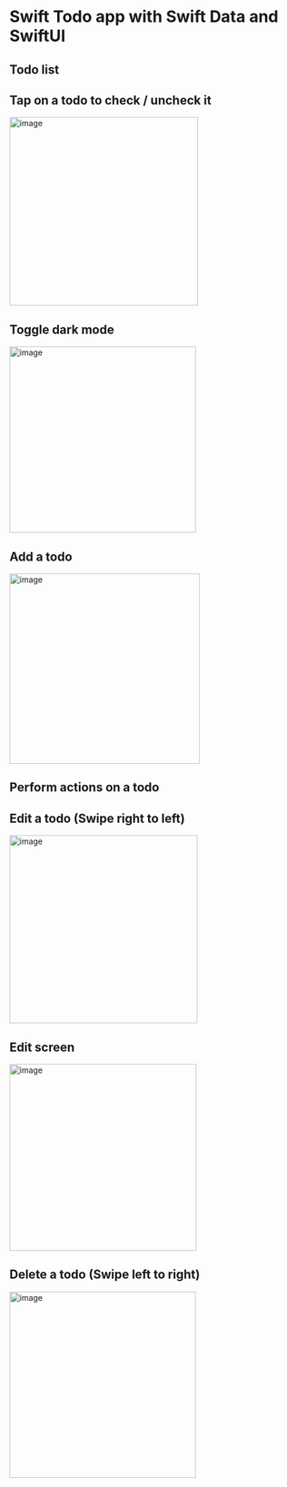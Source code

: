 # Swift Todo app with Swift Data and SwiftUI

## Todo list
## Tap on a todo to check / uncheck it
<img width="332" alt="image" src="https://github.com/DevThibautMonin/swiftdata-todo-app/assets/92627309/067c6480-c25a-4fbb-93c3-d1488fd3655f">

## Toggle dark mode
<img width="328" alt="image" src="https://github.com/DevThibautMonin/swiftdata-todo-app/assets/92627309/1ca9b445-383c-4ca9-88a1-9fc6f5e5a100">



## Add a todo
<img width="335" alt="image" src="https://github.com/DevThibautMonin/swiftdata-todo-app/assets/92627309/b35a134e-77b9-4003-9c5b-7ec745e28d94">


## Perform actions on a todo
## Edit a todo (Swipe right to left)
<img width="331" alt="image" src="https://github.com/DevThibautMonin/swiftdata-todo-app/assets/92627309/4cb6a5d5-1666-4d8c-af31-ae35ea09aab0">

## Edit screen
<img width="329" alt="image" src="https://github.com/DevThibautMonin/swiftdata-todo-app/assets/92627309/d8aec9b4-27ab-488d-b1b2-8babd58565ee">


## Delete a todo (Swipe left to right)
<img width="328" alt="image" src="https://github.com/DevThibautMonin/swiftdata-todo-app/assets/92627309/d52eeb63-c108-4484-b989-d3546c45563e">
